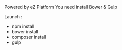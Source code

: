 Powered by eZ Platform
You need install Bower & Gulp

Launch :
- npm install
- bower install
- composer install
- gulp